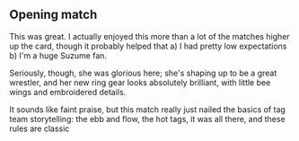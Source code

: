 ## Opening match

This was great. I actually enjoyed this more than a lot of the matches higher up the card, though it probably helped that a) I had pretty low expectations b) I'm a huge Suzume fan.

Seriously, though, she was glorious here; she's shaping up to be a great wrestler, and her new ring gear looks absolutely brilliant, with little bee wings and embroidered details.

It sounds like faint praise, but this match really just nailed the basics of tag team storytelling: the ebb and flow, the hot tags, it was all there, and these rules are classic 